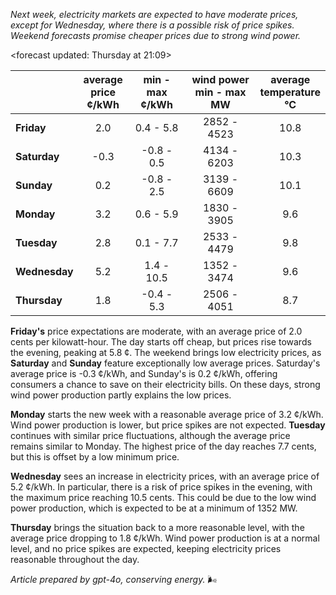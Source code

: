 *Next week, electricity markets are expected to have moderate prices, except for Wednesday, where there is a possible risk of price spikes. Weekend forecasts promise cheaper prices due to strong wind power.*

<forecast updated: Thursday at 21:09>

|            | average<br>price<br>¢/kWh | min - max<br>¢/kWh | wind power<br>min - max<br>MW | average<br>temperature<br>°C |
|:-------------|:----------------:|:----------------:|:-------------:|:-------------:|
| **Friday** | 2.0 | 0.4 - 5.8 | 2852 - 4523 | 10.8 |
| **Saturday** | -0.3 | -0.8 - 0.5 | 4134 - 6203 | 10.3 |
| **Sunday** | 0.2 | -0.8 - 2.5 | 3139 - 6609 | 10.1 |
| **Monday** | 3.2 | 0.6 - 5.9 | 1830 - 3905 | 9.6 |
| **Tuesday** | 2.8 | 0.1 - 7.7 | 2533 - 4479 | 9.8 |
| **Wednesday** | 5.2 | 1.4 - 10.5 | 1352 - 3474 | 9.6 |
| **Thursday** | 1.8 | -0.4 - 5.3 | 2506 - 4051 | 8.7 |

**Friday's** price expectations are moderate, with an average price of 2.0 cents per kilowatt-hour. The day starts off cheap, but prices rise towards the evening, peaking at 5.8 ¢. The weekend brings low electricity prices, as **Saturday** and **Sunday** feature exceptionally low average prices. Saturday's average price is -0.3 ¢/kWh, and Sunday's is 0.2 ¢/kWh, offering consumers a chance to save on their electricity bills. On these days, strong wind power production partly explains the low prices.

**Monday** starts the new week with a reasonable average price of 3.2 ¢/kWh. Wind power production is lower, but price spikes are not expected. **Tuesday** continues with similar price fluctuations, although the average price remains similar to Monday. The highest price of the day reaches 7.7 cents, but this is offset by a low minimum price.

**Wednesday** sees an increase in electricity prices, with an average price of 5.2 ¢/kWh. In particular, there is a risk of price spikes in the evening, with the maximum price reaching 10.5 cents. This could be due to the low wind power production, which is expected to be at a minimum of 1352 MW.

**Thursday** brings the situation back to a more reasonable level, with the average price dropping to 1.8 ¢/kWh. Wind power production is at a normal level, and no price spikes are expected, keeping electricity prices reasonable throughout the day.

*Article prepared by gpt-4o, conserving energy.* 🌬️
